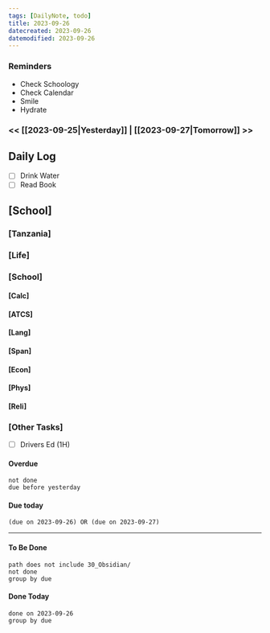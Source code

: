 ```yaml
---
tags: [DailyNote, todo]
title: 2023-09-26
datecreated: 2023-09-26
datemodified: 2023-09-26
---
```


### Reminders
- Check Schoology
- Check Calendar
- Smile
- Hydrate

### << [[2023-09-25|Yesterday]] | [[2023-09-27|Tomorrow]] >>

## Daily Log

- [ ] Drink Water
- [ ] Read Book

## [School]

### [Tanzania]

### [Life]

### [School]

#### [Calc]

#### [ATCS]

#### [Lang]

#### [Span]

#### [Econ]

#### [Phys]

#### [Reli]


### [Other Tasks]

- [ ] Drivers Ed (1H)

#### Overdue
```tasks
not done
due before yesterday
```
#### Due today

```tasks
(due on 2023-09-26) OR (due on 2023-09-27) 

```
---
#### To Be Done

```tasks
path does not include 30_Obsidian/
not done
group by due
```

#### Done Today

```tasks
done on 2023-09-26
group by due
```
